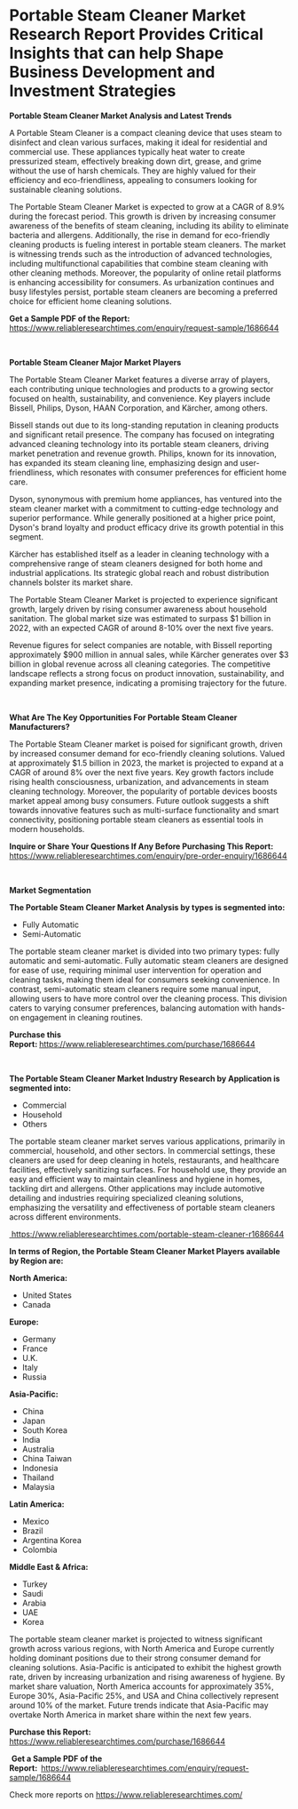 <p><h1>Portable Steam Cleaner Market Research Report Provides Critical Insights that can help Shape Business Development and Investment Strategies</h1></p><p><strong>Portable Steam Cleaner Market Analysis and Latest Trends</strong></p>
<p><p>A Portable Steam Cleaner is a compact cleaning device that uses steam to disinfect and clean various surfaces, making it ideal for residential and commercial use. These appliances typically heat water to create pressurized steam, effectively breaking down dirt, grease, and grime without the use of harsh chemicals. They are highly valued for their efficiency and eco-friendliness, appealing to consumers looking for sustainable cleaning solutions.</p><p>The Portable Steam Cleaner Market is expected to grow at a CAGR of 8.9% during the forecast period. This growth is driven by increasing consumer awareness of the benefits of steam cleaning, including its ability to eliminate bacteria and allergens. Additionally, the rise in demand for eco-friendly cleaning products is fueling interest in portable steam cleaners. The market is witnessing trends such as the introduction of advanced technologies, including multifunctional capabilities that combine steam cleaning with other cleaning methods. Moreover, the popularity of online retail platforms is enhancing accessibility for consumers. As urbanization continues and busy lifestyles persist, portable steam cleaners are becoming a preferred choice for efficient home cleaning solutions.</p></p>
<p><strong>Get a Sample PDF of the Report:&nbsp;</strong> <a href="https://www.reliableresearchtimes.com/enquiry/request-sample/1686644?utm_campaign=2606&utm_medium=2&utm_source=Github&utm_content=ia&utm_term=26032025&utm_id=portable-steam-cleaner">https://www.reliableresearchtimes.com/enquiry/request-sample/1686644</a></p>
<p>&nbsp;</p>
<p><strong>Portable Steam Cleaner Major Market Players</strong></p>
<p><p>The Portable Steam Cleaner Market features a diverse array of players, each contributing unique technologies and products to a growing sector focused on health, sustainability, and convenience. Key players include Bissell, Philips, Dyson, HAAN Corporation, and Kärcher, among others. </p><p>Bissell stands out due to its long-standing reputation in cleaning products and significant retail presence. The company has focused on integrating advanced cleaning technology into its portable steam cleaners, driving market penetration and revenue growth. Philips, known for its innovation, has expanded its steam cleaning line, emphasizing design and user-friendliness, which resonates with consumer preferences for efficient home care.</p><p>Dyson, synonymous with premium home appliances, has ventured into the steam cleaner market with a commitment to cutting-edge technology and superior performance. While generally positioned at a higher price point, Dyson's brand loyalty and product efficacy drive its growth potential in this segment.</p><p>Kärcher has established itself as a leader in cleaning technology with a comprehensive range of steam cleaners designed for both home and industrial applications. Its strategic global reach and robust distribution channels bolster its market share.</p><p>The Portable Steam Cleaner Market is projected to experience significant growth, largely driven by rising consumer awareness about household sanitation. The global market size was estimated to surpass $1 billion in 2022, with an expected CAGR of around 8-10% over the next five years.</p><p>Revenue figures for select companies are notable, with Bissell reporting approximately $900 million in annual sales, while Kärcher generates over $3 billion in global revenue across all cleaning categories. The competitive landscape reflects a strong focus on product innovation, sustainability, and expanding market presence, indicating a promising trajectory for the future.</p></p>
<p>&nbsp;</p>
<p><strong>What Are The Key Opportunities For Portable Steam Cleaner Manufacturers?</strong></p>
<p><p>The Portable Steam Cleaner market is poised for significant growth, driven by increased consumer demand for eco-friendly cleaning solutions. Valued at approximately $1.5 billion in 2023, the market is projected to expand at a CAGR of around 8% over the next five years. Key growth factors include rising health consciousness, urbanization, and advancements in steam cleaning technology. Moreover, the popularity of portable devices boosts market appeal among busy consumers. Future outlook suggests a shift towards innovative features such as multi-surface functionality and smart connectivity, positioning portable steam cleaners as essential tools in modern households.</p></p>
<p><strong>Inquire or Share Your Questions If Any Before Purchasing This Report:</strong> <a href="https://www.reliableresearchtimes.com/enquiry/pre-order-enquiry/1686644?utm_campaign=2606&utm_medium=2&utm_source=Github&utm_content=ia&utm_term=26032025&utm_id=portable-steam-cleaner">https://www.reliableresearchtimes.com/enquiry/pre-order-enquiry/1686644</a></p>
<p>&nbsp;</p>
<p><strong>Market Segmentation</strong></p>
<p><strong>The Portable Steam Cleaner Market Analysis by types is segmented into:</strong></p>
<p><ul><li>Fully Automatic</li><li>Semi-Automatic</li></ul></p>
<p><p>The portable steam cleaner market is divided into two primary types: fully automatic and semi-automatic. Fully automatic steam cleaners are designed for ease of use, requiring minimal user intervention for operation and cleaning tasks, making them ideal for consumers seeking convenience. In contrast, semi-automatic steam cleaners require some manual input, allowing users to have more control over the cleaning process. This division caters to varying consumer preferences, balancing automation with hands-on engagement in cleaning routines.</p></p>
<p><strong>Purchase this Report:&nbsp;</strong><a href="https://www.reliableresearchtimes.com/purchase/1686644?utm_campaign=2606&utm_medium=2&utm_source=Github&utm_content=ia&utm_term=26032025&utm_id=portable-steam-cleaner">https://www.reliableresearchtimes.com/purchase/1686644</a></p>
<p>&nbsp;</p>
<p><strong>The Portable Steam Cleaner Market Industry Research by Application is segmented into:</strong></p>
<p><ul><li>Commercial</li><li>Household</li><li>Others</li></ul></p>
<p><p>The portable steam cleaner market serves various applications, primarily in commercial, household, and other sectors. In commercial settings, these cleaners are used for deep cleaning in hotels, restaurants, and healthcare facilities, effectively sanitizing surfaces. For household use, they provide an easy and efficient way to maintain cleanliness and hygiene in homes, tackling dirt and allergens. Other applications may include automotive detailing and industries requiring specialized cleaning solutions, emphasizing the versatility and effectiveness of portable steam cleaners across different environments.</p></p>
<p><a href="https://www.reliableresearchtimes.com/portable-steam-cleaner-r1686644?utm_campaign=2606&utm_medium=2&utm_source=Github&utm_content=ia&utm_term=26032025&utm_id=portable-steam-cleaner">&nbsp;https://www.reliableresearchtimes.com/portable-steam-cleaner-r1686644</a></p>
<p><strong>In terms of Region, the Portable Steam Cleaner Market Players available by Region are:</strong></p>
<p>
    <p> <strong> North America: </strong>
        <ul>
            <li>United States</li>
            <li>Canada</li>
        </ul>
        </p> 
    <p> <strong> Europe: </strong>
        <ul>
            <li>Germany</li>
            <li>France</li>
            <li>U.K.</li>
            <li>Italy</li>
            <li>Russia</li>
        </ul>
        </p> 
    <p> <strong> Asia-Pacific: </strong>
        <ul>
            <li>China</li>
            <li>Japan</li>
            <li>South Korea</li>
            <li>India</li>
            <li>Australia</li>
            <li>China Taiwan</li>
            <li>Indonesia</li>
            <li>Thailand</li>
            <li>Malaysia</li>
        </ul>
        </p> 
    <p> <strong> Latin America: </strong>
        <ul>
            <li>Mexico</li>
            <li>Brazil</li>
            <li>Argentina Korea</li>
            <li>Colombia</li>
        </ul>
        </p> 
    <p> <strong> Middle East & Africa: </strong>
        <ul>
            <li>Turkey</li>
            <li>Saudi</li>
            <li>Arabia</li>
            <li>UAE</li>
            <li>Korea</li>
        </ul>
    </p>
    </p>
<p><p>The portable steam cleaner market is projected to witness significant growth across various regions, with North America and Europe currently holding dominant positions due to their strong consumer demand for cleaning solutions. Asia-Pacific is anticipated to exhibit the highest growth rate, driven by increasing urbanization and rising awareness of hygiene. By market share valuation, North America accounts for approximately 35%, Europe 30%, Asia-Pacific 25%, and USA and China collectively represent around 10% of the market. Future trends indicate that Asia-Pacific may overtake North America in market share within the next few years.</p></p>
<p><strong>Purchase this Report: </strong><a href="https://www.reliableresearchtimes.com/purchase/1686644?utm_campaign=2606&utm_medium=2&utm_source=Github&utm_content=ia&utm_term=26032025&utm_id=portable-steam-cleaner">https://www.reliableresearchtimes.com/purchase/1686644</a></p>
<p>&nbsp;<strong>Get a Sample PDF of the Report:&nbsp;&nbsp;</strong><a href="https://www.reliableresearchtimes.com/enquiry/request-sample/1686644?utm_campaign=2606&utm_medium=2&utm_source=Github&utm_content=ia&utm_term=26032025&utm_id=portable-steam-cleaner">https://www.reliableresearchtimes.com/enquiry/request-sample/1686644</a></p>
<p><strong></strong></p>
<p>Check more reports on <a href="https://www.reliableresearchtimes.com/?utm_campaign=2606&utm_medium=2&utm_source=Github&utm_content=ia&utm_term=26032025&utm_id=portable-steam-cleaner">https://www.reliableresearchtimes.com/</a></p>